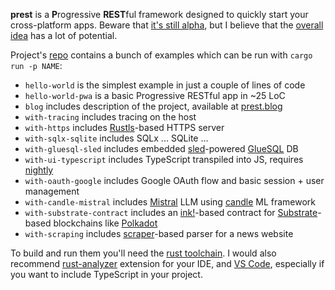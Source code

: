 **prest** is a **P**rogressive **REST**ful framework designed to quickly start your cross-platform apps. Beware that [it's still alpha](https://prest.blog/roadmap), but I believe that the [overall idea](https://prest.blog/motivation) has a lot of potential.

Project's [repo](https://github.com/edezhic/prest) contains a bunch of examples which can be run with `cargo run -p NAME`:

- `hello-world` is the simplest example in just a couple of lines of code
- `hello-world-pwa` is a basic Progressive RESTful app in ~25 LoC
- `blog` includes description of the project, available at [prest.blog](https://prest.blog)
- `with-tracing` includes tracing on the host
- `with-https` includes [Rustls](https://github.com/rustls/rustls)-based HTTPS server
- `with-sqlx-sqlite` includes SQLx ... SQLite ...
- `with-gluesql-sled` includes embedded [sled](http://sled.rs/)-powered [GlueSQL](https://gluesql.org/docs/) DB
- `with-ui-typescript` includes TypeScript transpiled into JS, requires [nightly](https://rust-lang.github.io/rustup/concepts/channels.html#working-with-nightly-rust)
- `with-oauth-google` includes Google OAuth flow and basic session + user management
- `with-candle-mistral` includes [Mistral](https://mistral.ai/news/announcing-mistral-7b/) LLM using [candle](https://github.com/huggingface/candle) ML framework
- `with-substrate-contract` includes an [ink!](https://use.ink/)-based contract for [Substrate](https://substrate.io/)-based blockchains like [Polkadot](https://www.polkadot.network/)
- `with-scraping` includes [scraper](https://github.com/causal-agent/scraper-based)-based parser for a news website

To build and run them you'll need the [rust toolchain](https://rustup.rs/). I would also recommend [rust-analyzer](https://rust-analyzer.github.io/) extension for your IDE, and [VS Code](https://code.visualstudio.com/), especially if you want to include TypeScript in your project.
